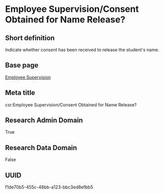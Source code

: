 # Employee Supervision/Consent Obtained for Name Release?
## Short definition
Indicate whether consent has been received to release the student's name.
## Base page
[Employee Supervision](../../Objects/Employee%20Supervision.md)
## Meta title
csr:Employee Supervision/Consent Obtained for Name Release?
## Research Admin Domain
True
## Research Data Domain
False
## UUID
f1de70b5-455c-48bb-a123-bbc3ed8efbb5
